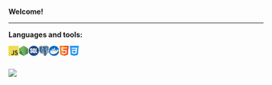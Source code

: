 **Welcome!**

* * *

**Languages and tools:**

<img align="left" height="20" src="https://raw.githubusercontent.com/viniciusamirat/viniciusamirat/main/images/javascript.png">
<img align="left" height="20" src="https://raw.githubusercontent.com/viniciusamirat/viniciusamirat/main/images/nodejs.png">
<img align="left" height="20" src="https://raw.githubusercontent.com/viniciusamirat/viniciusamirat/main/images/sql.png">
<img align="left" height="20" src="https://raw.githubusercontent.com/viniciusamirat/viniciusamirat/main/images/postgre.png">
<img align="left" height="20" src="https://raw.githubusercontent.com/viniciusamirat/viniciusamirat/main/images/docker.png">
<img align="left" height="20" src="https://raw.githubusercontent.com/viniciusamirat/viniciusamirat/main/images/html.png">
<img align="left" height="20" src="https://raw.githubusercontent.com/viniciusamirat/viniciusamirat/main/images/css.png">
<br> 

  ##
 
<div> 
  <a href="https://www.linkedin.com/in/vinicius-amirat/" target="_blank"><img src="https://img.shields.io/badge/-LinkedIn-%230077B5?style=for-the-badge&logo=linkedin&logoColor=white" target="_blank"></a>  
</div>
